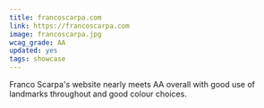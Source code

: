 ```yaml
---
title: francoscarpa.com
link: https://francoscarpa.com
image: francoscarpa.jpg
wcag_grade: AA
updated: yes
tags: showcase
---
```


Franco Scarpa's website nearly meets AA overall with good use of landmarks throughout and good colour choices.
